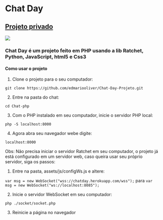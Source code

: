 <h1> Chat Day </h1>
<h2><a href="https://chatday.online/">Projeto privado</a></h2>
<img src="https://scontent.ffec3-1.fna.fbcdn.net/v/t1.0-9/127537111_2779504492290340_6917908437226539688_n.jpg?_nc_cat=102&ccb=2&_nc_sid=e3f864&_nc_ohc=CgOuQ7OWGfIAX83R_ud&_nc_ht=scontent.ffec3-1.fna&oh=d07997033f8ea515c2e7492824800d21&oe=5FF75FFA">


<h3>Chat Day é um projeto feito em PHP usando a lib Ratchet, Python, JavaScript, html5 e Css3</h3>

<h4>Como usar o projeto</h4>

1. Clone o projeto para o seu computador:

`git clone https://github.com/edmariooliver/Chat-Day-Projeto.git`

2. Entre na pasta do chat:

`cd Chat-php`

3. Com o PHP instalado em seu computador, inicie o servidor PHP local:

`php -S localhost:8000`

4. Agora abra seu navegador webe digite:

`localhost:8000`


Obs: Não precisa iniciar o servidor Ratchet em seu computador, o projeto já está configurado em um servidor web, caso queira usar seu próprio servidor, siga os passos:


1. Entre na pasta, assets/js/configWs.js e altere:

`var msg = new WebSocket("wss://chatday.herokuapp.com/wss");` para `var msg = new WebSocket("ws://localhost:8085");`

2. Inicie o servidor WebSocket em seu computador:

`php ./socket/socket.php`

3. Reinicie a página no navegador
